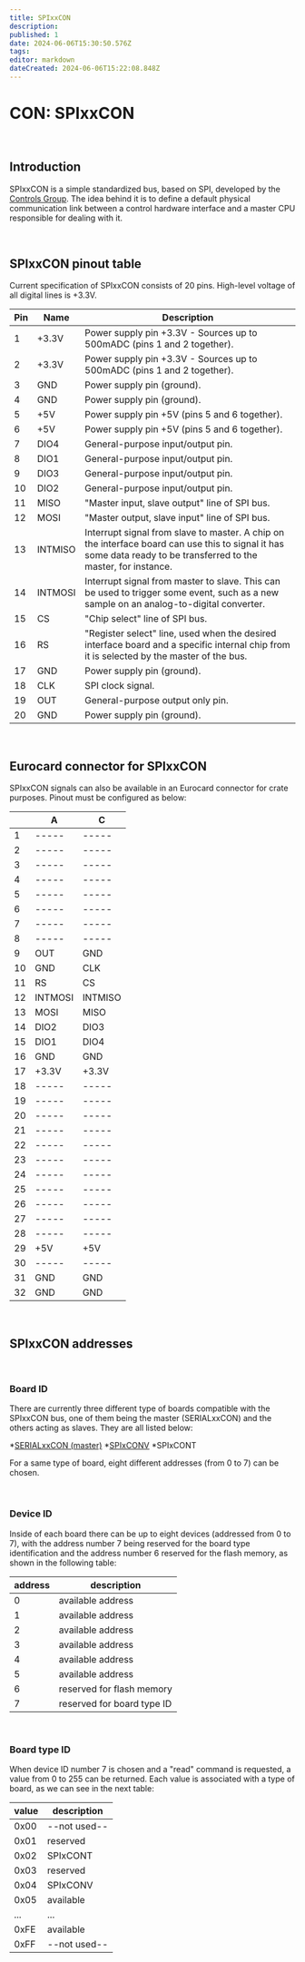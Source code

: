 ```yaml
---
title: SPIxxCON
description: 
published: 1
date: 2024-06-06T15:30:50.576Z
tags: 
editor: markdown
dateCreated: 2024-06-06T15:22:08.848Z
---
```


# CON: SPIxxCON

<br>

## Introduction
SPIxxCON is a simple standardized bus, based on SPI, developed by the [Controls Group](/Machine/Groups/CON). The idea behind it is to define a default physical communication link between a control hardware interface and a master CPU responsible for dealing with it.

<br>

## SPIxxCON pinout table

Current specification of SPIxxCON consists of 20 pins. High-level voltage of all digital lines is +3.3V.


|Pin| Name| Description |
|-|-|-|
|1| +3.3V| Power supply pin +3.3V - Sources up to 500mADC (pins 1 and 2 together). |
|2| +3.3V| Power supply pin +3.3V - Sources up to 500mADC (pins 1 and 2 together). |
|3| GND| Power supply pin (ground). |
|4| GND| Power supply pin (ground). |
|5| +5V| Power supply pin +5V (pins 5 and 6 together). |
|6| +5V| Power supply pin +5V (pins 5 and 6 together). |
|7| DIO4| General-purpose input/output pin. |
|8| DIO1| General-purpose input/output pin. |
|9| DIO3| General-purpose input/output pin. |
|10| DIO2| General-purpose input/output pin. |
|11| MISO| "Master input, slave output" line of SPI bus. |
|12| MOSI| "Master output, slave input" line of SPI bus. |
|13| INTMISO| Interrupt signal from slave to master. A chip on the interface board can use this to signal it has some data ready to be transferred to the master, for instance. |
|14| INTMOSI| Interrupt signal from master to slave. This can be used to trigger some event, such as a new sample on an analog-to-digital converter. |
|15| CS| "Chip select" line of SPI bus. |
|16| RS| "Register select" line, used when the desired interface board and a specific internal chip from it is selected by the master of the bus. |
|17| GND| Power supply pin (ground). |
|18| CLK| SPI clock signal. |
|19| OUT| General-purpose output only pin. |
|20| GND| Power supply pin (ground).  |

<br>

##  Eurocard connector for SPIxxCON

SPIxxCON signals can also be available in an Eurocard connector for crate purposes. Pinout must be configured as below:


| | A| C |
|-|-|-|
|1| -----| ----- |
|2| -----| ----- |
|3| -----| ----- |
|4| -----| ----- |
|5| -----| ----- |
|6| -----| ----- |
|7| -----| ----- |
|8| -----| ----- |
|9| OUT| GND |
|10| GND| CLK |
|11| RS| CS |
|12| INTMOSI| INTMISO |
|13| MOSI| MISO |
|14| DIO2| DIO3 |
|15| DIO1| DIO4 |
|16| GND| GND |
|17| +3.3V| +3.3V |
|18| -----| ----- |
|19| -----| ----- |
|20| -----| ----- |
|21| -----| ----- |
|22| -----| ----- |
|23| -----| ----- |
|24| -----| ----- |
|25| -----| ----- |
|26| -----| ----- |
|27| -----| ----- |
|28| -----| ----- |
|29| +5V| +5V |
|30| -----| ----- |
|31| GND| GND |
|32| GND| GND  |


<br>

## SPIxxCON addresses

<br>

### Board ID

There are currently three different type of boards compatible with the SPIxxCON bus, one of them being the master (SERIALxxCON) and the others acting as slaves. They are all listed below:

*[SERIALxxCON (master)](/Machine/Groups/CON/serialxxcon)
*[SPIxCONV](/Machine/Groups/CON/spixconv)
*SPIxCONT

For a same type of board, eight different addresses (from 0 to 7) can be chosen.

<br>

### Device ID

Inside of each board there can be up to eight devices (addressed from 0 to 7), with the address number 7 being reserved for the board type identification and the address number 6 reserved for the flash memory, as shown in the following table:

| address| description |
|-|-|
|0| available address |
|1| available address |
|2| available address |
|3| available address |
|4| available address |
|5| available address |
|6| reserved for flash memory |
|7| reserved for board type ID |

<br>

### Board type ID

When device ID number 7 is chosen and a "read" command is requested, a value from 0 to 255 can be returned. Each value is associated with a type of board, as we can see in the next table:

|value| description |
|-|-|
|0x00| --not used-- |
|0x01| reserved |
|0x02| SPIxCONT |
|0x03| reserved |
|0x04| SPIxCONV |
|0x05| available |
|...| ... |
|0xFE| available |
|0xFF| --not used--  |
